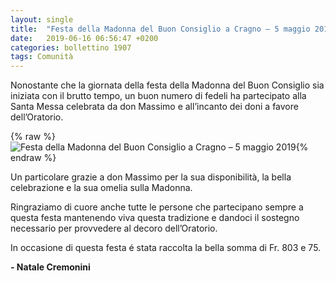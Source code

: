 ```yaml
---
layout: single
title:  "Festa della Madonna del Buon Consiglio a Cragno – 5 maggio 2019"
date:   2019-06-16 06:56:47 +0200
categories: bollettino 1907
tags: Comunità 
---
```



Nonostante che la giornata della festa della Madonna del Buon Consiglio sia iniziata con il brutto tempo, un buon numero di fedeli ha partecipato  alla Santa Messa celebrata da don Massimo e all’incanto dei doni a favore dell’Oratorio. 

{% raw %}<img src="/assets/images/bollettino1907/cragno.jpg" alt="Festa della Madonna del Buon Consiglio a Cragno – 5 maggio 2019" class="full">{% endraw %}


Un particolare grazie a don  Massimo per la sua disponibilità, la bella celebrazione e la sua  omelia sulla Madonna. 


Ringraziamo di cuore anche tutte le persone che partecipano sempre a questa festa mantenendo viva questa tradizione e dandoci il sostegno necessario per provvedere  al decoro dell’Oratorio.


In occasione di questa festa é stata raccolta la bella somma di Fr. 803 e 75.

 __- Natale Cremonini__   
